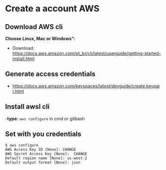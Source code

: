 # Create a account AWS
## Download AWS cli
**Choose Linux, Mac or Windows":**
  - Download: https://docs.aws.amazon.com/pt_br/cli/latest/userguide/getting-started-install.html

## Generate access credentials 
  - https://docs.aws.amazon.com/keyspaces/latest/devguide/create.keypair.html
    
## Install awsl cli
  -**type:** 
```aws configure``` in cmd or gitbash

## Set with you credentials

````
$ aws configure
AWS Access Key ID [None]: CHANGE
AWS Secret Access Key [None]:  CHANGE
Default region name [None]: us-west-2
Default output format [None]: json
````

